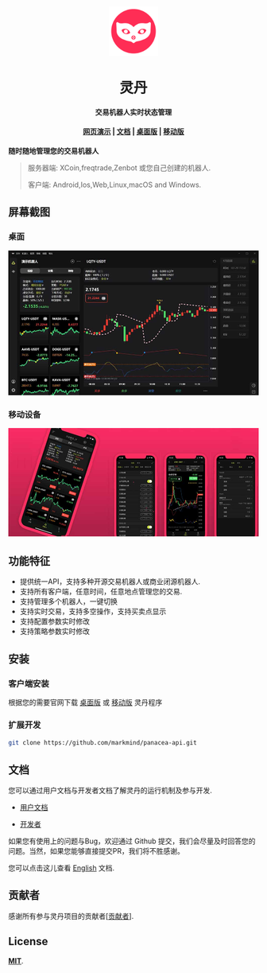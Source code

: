 <p align="center"><img src="docs/public/images/logo.png" alt="灵丹" width="100" height="100"></p>

<h1 align="center">灵丹</h1>

<h4 align="center">交易机器人实时状态管理</h4>
<h4 align="center"><a target="_blank" href="https://www.ciiat.com/app/www"><strong>网页演示</strong></a> | <a target="_blank"href="https://markmind.github.io/panacea-api/zh/"><strong>文档</strong></a> | <a target="_blank" href="https://www.ciiat.com/download/"><strong>桌面版</strong></a> | <a target="_blank" href="https://www.ciiat.com/download/"><strong>移动版</strong></a></h4>

**随时随地管理您的交易机器人**

> 服务器端: XCoin,freqtrade,Zenbot 或您自己创建的机器人.
>
> 客户端: Android,Ios,Web,Linux,macOS and Windows.

## 屏幕截图

### 桌面

![Screenshot](docs/public/images/screenshot_cn.jpg)

### 移动设备

![Screenshot](docs/public/images/screenshot_mobile_zh.jpg)

## 功能特征

- 提供统一API，支持多种开源交易机器人或商业闭源机器人.
- 支持所有客户端，任意时间，任意地点管理您的交易.
- 支持管理多个机器人，一键切换
- 支持实时交易，支持多空操作，支持买卖点显示
- 支持配置参数实时修改
- 支持策略参数实时修改

## 安装

### 客户端安装

根据您的需要官网下载 [桌面版](https://www.ciiat.com/download) 或 [移动版](https://www.ciiat.com/download) 灵丹程序

### 扩展开发

```bash
git clone https://github.com/markmind/panacea-api.git
```

## 文档

您可以通过用户文档与开发者文档了解灵丹的运行机制及参与开发.

- [用户文档](docs/zh/README.md)

- [开发者](docs/zh/developer.md)

如果您有使用上的问题与Bug，欢迎通过 Github 提交，我们会尽量及时回答您的问题。当然，如果您能够直接提交PR，我们将不胜感谢。

您可以点击这儿查看 [English](README.md) 文档.

## 贡献者

感谢所有参与灵丹项目的贡献者[[贡献者](https://github.com/markmind/panacea-api/graphs/contributors)].

## License

[**MIT**](https://opensource.org/licenses/MIT).

